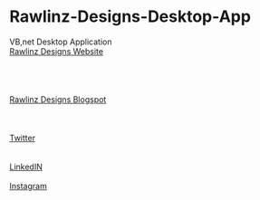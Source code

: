 # Rawlinz-Designs-Desktop-App
VB,net Desktop Application<br/>
[Rawlinz Designs Website](https://itsrawlinz-jeff.github.io/rawlinzdesignsblogspot/)<br/><br/><br/><br/><br/>
[Rawlinz Designs Blogspot](https://rawlinzdesigns.hashnode.dev/)<br/><br/><br/><br/>
[Twitter](https://twitter.com/RawlinzJ)<br/><br/><br/>
[LinkedIN](https://www.linkedin.com/in/rawlinz-jeff-1b4aa81aa/)<br/><br/>
[Instagram](https://www.instagram.com/itsrawlinz_jeff/)<br/>
<br/>
